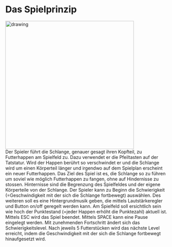 # Das Spielprinzip
<img src="https://user-images.githubusercontent.com/83589796/199694395-d2912364-a59a-4e40-b42c-db5792767652.png" alt="drawing" width="400"/>
<br>
Der Spieler führt die Schlange, genauer gesagt ihren Kopfteil, zu Futterhappen am Spielfeld zu. Dazu verwendet er die Pfeiltasten auf der Tatstatur. Wird der Happen berührt so verschwindet er und die Schlange wird um einen Körperteil länger und irgendwo auf dem Spielplan erscheint ein neuer Futterhappen. Das Ziel des Spiel ist es, die Schlange so zu führen um soviel wie möglich Futterhappen zu fangen, ohne auf Hindernisse zu stossen. Hinternisse sind die Begrenzung des Spielfeldes und der eigene Körperteile von der Schlange. Der Spieler kann zu Beginn die Schwierigkeit (=Geschwindigkeit mit der sich die Schlange fortbewegt) auswählen. Des weiteren soll es eine Hintergrundmusik geben, die mittels Lautstärkeregler und Button on/off geregelt werden kann. Am Spielfeld soll ersichtlich sein wie hoch der Punktestand (=jeder Happen erhöht die Punktezahl) aktuell ist. Mittels ESC wird das Spiel beendet. Mittels SPACE kann eine Pause eingelegt werden. Mit zunehmenden Fortschritt ändert sich das Schwierigkeitslevel. Nach jeweils 5 Futterstücken wird das nächste Level erreicht, indem die Geschwindigkeit mit der sich die Schlange fortbewegt hinaufgesetzt wird.
